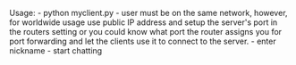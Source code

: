 Usage:
	- python myclient.py
	- user must be on the same network, however, for worldwide usage use public IP address and setup the server's port in the routers setting or you could know what port the router assigns you for port forwarding and let the clients use it to connect to the server.
	- enter nickname 
	- start chatting

